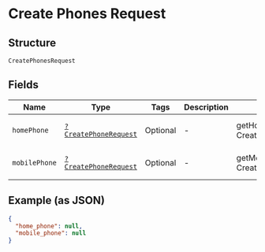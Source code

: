 
# Create Phones Request

## Structure

`CreatePhonesRequest`

## Fields

| Name | Type | Tags | Description | Getter | Setter |
|  --- | --- | --- | --- | --- | --- |
| `homePhone` | [`?CreatePhoneRequest`](/doc/models/create-phone-request.md) | Optional | - | getHomePhone(): ?CreatePhoneRequest | setHomePhone(?CreatePhoneRequest homePhone): void |
| `mobilePhone` | [`?CreatePhoneRequest`](/doc/models/create-phone-request.md) | Optional | - | getMobilePhone(): ?CreatePhoneRequest | setMobilePhone(?CreatePhoneRequest mobilePhone): void |

## Example (as JSON)

```json
{
  "home_phone": null,
  "mobile_phone": null
}
```

